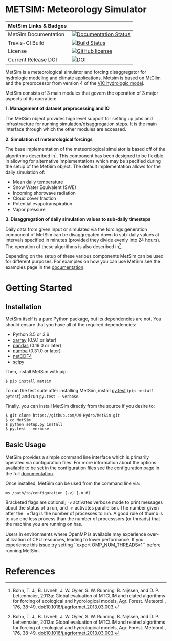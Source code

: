 METSIM: Meteorology Simulator
=============================
| MetSim Links & Badges              |                                                                             |
|------------------------|----------------------------------------------------------------------------------------------------------------------------------------------------------------------------------------------------------|
| MetSim Documentation      | [![Documentation Status](http://readthedocs.org/projects/metsim/badge/?version=develop)](http://metsim.readthedocs.io/en/develop/?badge=develop) |
| Travis-CI Build           | [![Build Status](https://travis-ci.org/UW-Hydro/MetSim.png)](https://travis-ci.org/UW-Hydro/MetSim) |
| License                | [![GitHub license](https://img.shields.io/badge/license-GPLv3-blue.svg)](https://raw.githubusercontent.com/UW-Hydro/MetSim/master/LICENSE) |
| Current Release DOI    | [![DOI](https://zenodo.org/badge/69834400.svg)](https://zenodo.org/badge/latestdoi/69834400) |

MetSim is a meteorological simulator and forcing disaggregator for
hydrologic modeling and climate applications. Metsim is based on
[MtClim](http://www.ntsg.umt.edu/project/mtclim)
and the preprocessor from version 4 of the [VIC hydrologic
model](https://github.com/UW-Hydro/VIC).

MetSim consists of 3 main modules that govern the operation of 3 major
aspects of its operation:

**1. Management of dataset preprocessing and IO**

The MetSim object provides high level support for setting up jobs and
infrastructure for running simulation/disaggregation steps. It is the
main interface through which the other modules are accessed.

**2. Simulation of meteorological forcings**

The base implementation of the meteorological simulator is based off of
the algorithms described in[^1]. This component has been designed to be
flexible in allowing for alternative implementations which may be
specified during the setup of the MetSim object. The default
implementation allows for the daily simulation of:

-   Mean daily temperature
-   Snow Water Equivalent (SWE)
-   Incoming shortwave radiation
-   Cloud cover fraction
-   Potential evapotranspiration
-   Vapor pressure

**3. Disaggregation of daily simulation values to sub-daily timesteps**

Daily data from given input or simulated via the forcings generation
component of MetSim can be disaggregated down to sub-daily values at
intervals specified in minutes (provided they divide evenly into 24
hours). The operation of these algorithms is also described in[^1].

Depending on the setup of these various components MetSim can be used
for different purposes. For examples on how you can use MetSim see the
examples page in the [documentation](http://metsim.readthedocs.io/en/develop/).

Getting Started
===============

Installation
------------

MetSim itself is a pure Python package, but its dependencies are not.
You should ensure that you have all of the required dependencies:

-   Python 3.5 or 3.6
-   [xarray](http://xarray.pydata.org/) (0.9.1 or later)
-   [pandas](http://pandas.pydata.org/) (0.19.0 or later)
-   [numba](http://numba.pydata.org/) (0.31.0 or later)
-   [netCDF4](https://github.com/Unidata/netcdf4-python)
-   [scipy](http://scipy.org/)

Then, install MetSim with pip:

    $ pip install metsim

To run the test suite after installing MetSim, install
[py.test](https://pytest.org) (`pip install pytest`) and run
`py.test --verbose`.

Finally, you can install MetSim directly from the source if you desire
to:

    $ git clone https://github.com/UW-Hydro/MetSim.git
    $ cd MetSim
    $ python setup.py install
    $ py.test --verbose

Basic Usage
-----------

MetSim provides a simple command line interface which is primarily
operated via configuration files. For more information about the options
available to be set in the configuration files see the configuration
page in the full [documentation](http://metsim.readthedocs.io/en/develop/).


Once installed, MetSim can be used from the command line via:

`ms /path/to/configuration [-v] [-n #]`

Bracketed flags are optional; `-v` activates verbose mode to print
messages about the status of a run, and `-n` activates parallelism. The
number given after the `-n` flag is the number of processes to run. A
good rule of thumb is to use one less process than the number of
processsors (or threads) that the machine you are running on has.

<aside class="notice">
    Users in environments where OpenMP is available may experience over-utilization
    of CPU resources, leading to lower performance. If you experience this issue
    try setting ``export OMP_NUM_THREADS=1`` before running MetSim.
</aside>

References
==========

[^1]: Bohn, T. J., B. Livneh, J. W. Oyler, S. W. Running, B. Nijssen,
    and D. P. Lettenmaier, 2013a: Global evaluation of MTCLIM and
    related algorithms for forcing of ecological and hydrological
    models, Agr. Forest. Meteorol., 176, 38-49,
    <doi:10.1016/j.agrformet.2013.03.003>.

[^2]: Bristow, K.L., and G.S. Campbell, 1984. On the relationship between
    incoming solar radiation and daily maximum and minimum temperature.
    Agricultural and Forest Meteorology, 31:159-166.

[^3]: Running, S.W., R.R. Nemani, and R.D. Hungerford, 1987. Extrapolation of
    synoptic meteorological data in mountainous terrain and its use for
    simulating forest evaporation and photosynthesis. Canadian Journal of
    Forest Research, 17:472-483.

[^4]: Glassy, J.M., and S.W. Running, 1994. Validating diurnal climatology of
    the MT-CLIM model across a climatic gradient in Oregon. Ecological
    Applications, 4(2):248-257.

[^5]: Kimball, J.S., S.W. Running, and R. Nemani, 1997. An improved method for
    estimating surface humidity from daily minimum temperature. Agricultural
    and Forest Meteorology, 85:87-98.

[^6]: Thornton, P.E., and S.W. Running, 1999. An improved algorithm for
    estimating incident daily solar radiation from measurements of
    temperature, humidity, and precipitation. Agricultural and Forest
    Meteorology, 93:211-228.


